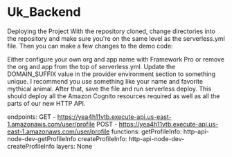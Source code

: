 # Uk_Backend

Deploying the Project
With the repository cloned, change directories into the repository and make sure you're on the same level as the serverless.yml file. Then you can make a few changes to the demo code:

Either configure your own org and app name with Framework Pro or remove the org and app from the top of serverless.yml.
Update the DOMAIN_SUFFIX value in the provider environment section to something unique. I recommend you use something like your name and favorite mythical animal.
After that, save the file and run serverless deploy.
This should deploy all the Amazon Cognito resources required as well as all the parts of our new HTTP API.

  endpoints:
  GET - https://yea4h11vtb.execute-api.us-east-1.amazonaws.com/user/profile
  POST - https://yea4h11vtb.execute-api.us-east-1.amazonaws.com/user/profile
  functions:
  getProfileInfo: http-api-node-dev-getProfileInfo
  createProfileInfo: http-api-node-dev-createProfileInfo
  layers:
  None
  
  

